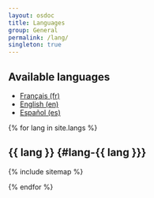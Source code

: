 ```yaml
---
layout: osdoc
title: Languages
group: General
permalink: /lang/
singleton: true
---
```


## Available languages

- [Français (fr)](#lang-fr)
- [English (en)](#lang-en)
- [Español (es)](#lang-es)

{% for lang in site.langs %}

## {{ lang }} {#lang-{{ lang }}}

{% include sitemap %}

{% endfor %}
